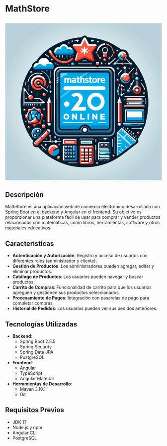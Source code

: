 # MathStore

## ![MathStore Logo](src/main/resources/static/Logo.jpeg)

## Descripción

MathStore es una aplicación web de comercio electrónico desarrollada con Spring Boot en el backend y Angular en el frontend. Su objetivo es proporcionar una plataforma fácil de usar para comprar y vender productos relacionados con matemáticas, como libros, herramientas, software y otros materiales educativos.

## Características

- **Autenticación y Autorización**: Registro y acceso de usuarios con diferentes roles (administrador y cliente).
- **Gestión de Productos**: Los administradores pueden agregar, editar y eliminar productos.
- **Catálogo de Productos**: Los usuarios pueden navegar y buscar productos.
- **Carrito de Compras**: Funcionalidad de carrito para que los usuarios agreguen y gestionen sus productos seleccionados.
- **Procesamiento de Pagos**: Integración con pasarelas de pago para completar compras.
- **Historial de Pedidos**: Los usuarios pueden ver sus pedidos anteriores.

## Tecnologías Utilizadas

- **Backend**: 
  - Spring Boot 2.5.5
  - Spring Security
  - Spring Data JPA
  - PostgreSQL
- **Frontend**: 
  - Angular
  - TypeScript
  - Angular Material
- **Herramientas de Desarrollo**:
  - Maven 3.10.1
  - Git

## Requisitos Previos

- JDK 17
- Node.js y npm
- Angular CLI
- PostgreSQL
